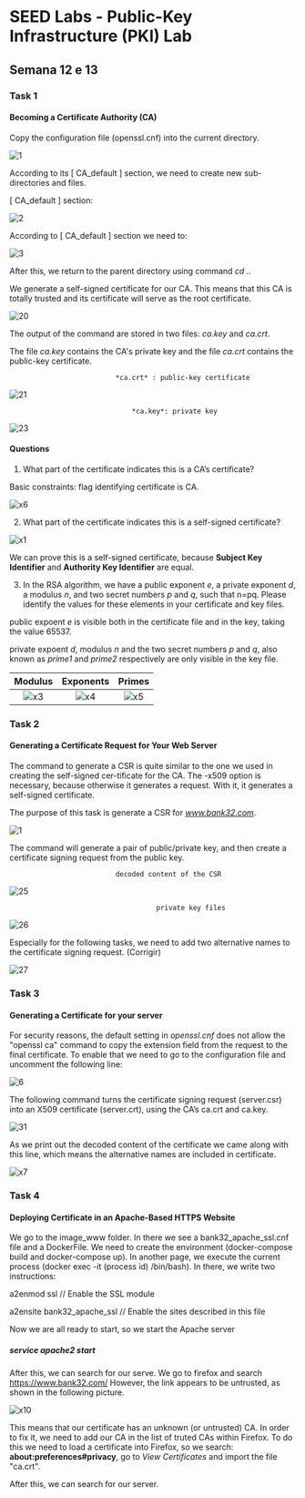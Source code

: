 # SEED Labs - Public-Key Infrastructure (PKI) Lab
## Semana 12 e 13

### Task 1
#### Becoming a Certificate Authority (CA)

Copy the configuration file (openssl.cnf) into the current directory.

![1](https://github.com/DCC-FCUP-SP/sp2223-t04g06/assets/116459746/d1ad3dd3-215e-4feb-ba20-e2a070697b4e)

According to its [ CA_default ] section, we need to create new sub-directories and files.

[ CA_default ] section:

![2](https://github.com/DCC-FCUP-SP/sp2223-t04g06/assets/116459746/82db898a-ac47-410a-9961-f8c0757847af)

According to [ CA_default ] section we need to:

![3](https://github.com/DCC-FCUP-SP/sp2223-t04g06/assets/116459746/ba773f5b-a88b-46e6-ac27-070b57e101fa)

After this, we return to the parent directory using command *cd ..*

We generate a self-signed certificate for our CA.
This means that this CA is totally trusted and its certificate will serve as the root certificate.

![20](https://github.com/DCC-FCUP-SP/sp2223-t04g06/assets/116459746/84f3d0df-dba4-4518-8ef1-46c24aa62436)

The output of the command are stored in two files: *ca.key* and *ca.crt*.

The file *ca.key* contains the CA's private key and the file *ca.crt* contains the public-key certificate.

                              *ca.crt* : public-key certificate
![21](https://github.com/DCC-FCUP-SP/sp2223-t04g06/assets/116459746/89bcfc3d-034a-4c0d-b8e8-bae6b45c7aa1)

                                  *ca.key*: private key
![23](https://github.com/DCC-FCUP-SP/sp2223-t04g06/assets/116459746/281e2a5d-80e5-4ac9-9515-52885e4e51e1)


#### Questions
1. What part of the certificate indicates this is a CA’s certificate?

Basic constraints: flag identifying certificate is CA.
 
 ![x6](https://github.com/DCC-FCUP-SP/sp2223-t04g06/assets/116459746/dc0b453e-4a2d-43ea-8caa-edacb9e38a0d)

2. What part of the certificate indicates this is a self-signed certificate?

![x1](https://github.com/DCC-FCUP-SP/sp2223-t04g06/assets/116459746/bb5314a3-8c21-4464-954a-b3cd72672fd7)

We can prove this is a self-signed certificate, because __Subject Key Identifier__ and __Authority Key Identifier__ are equal.

3. In the RSA algorithm, we have a public exponent *e*, a private exponent *d*, a modulus *n*, and two secret numbers *p* and *q*, such that n=pq.  Please identify the values for these elements in your certificate and key files.

public expoent *e* is visible both in the certificate file and in the key, taking the value 65537.

private expoent *d*, modulus *n* and the two secret numbers *p* and *q*, also known as *prime1* and *prime2*  respectively are only visible in the key file.

Modulus | Exponents | Primes
:---------:|:---------:|:--------:
![x3](https://github.com/DCC-FCUP-SP/sp2223-t04g06/assets/116459746/ad29bca8-a6d1-4d9a-abe7-768a77555dd3) | ![x4](https://github.com/DCC-FCUP-SP/sp2223-t04g06/assets/116459746/62cf45a3-9643-47d9-ad43-14f554e3a860) | ![x5](https://github.com/DCC-FCUP-SP/sp2223-t04g06/assets/116459746/7d717f67-48b1-45c4-a49d-c146fb29cb33)




### Task 2
#### Generating a Certificate Request for Your Web Server

The command to generate a CSR is quite similar to the one we used in creating the self-signed cer-tificate for the CA.
The -x509 option is necessary, because otherwise it generates a request. With it, it generates a self-signed certificate.

The purpose of this task is generate a CSR for *www.bank32.com*.

![1](https://github.com/DCC-FCUP-SP/sp2223-t04g06/assets/116459746/60e5d0be-eaee-4812-bbc4-49d2a634f188)

The command will generate a pair of public/private key, and then create a certificate signing request from the public key. 

                              decoded content of the CSR
![25](https://github.com/DCC-FCUP-SP/sp2223-t04g06/assets/116459746/b3693c60-14ae-4802-8d49-e0df9e0fe074)

                                        private key files
![26](https://github.com/DCC-FCUP-SP/sp2223-t04g06/assets/116459746/f02e0327-2d9e-4c4b-9cee-28d99dadedab)

Especially for the following tasks, we need to add two alternative names to the certificate signing request. (Corrigir)

![27](https://github.com/DCC-FCUP-SP/sp2223-t04g06/assets/116459746/18d8574b-9f1f-4e4d-a29b-826ef9d143b3)


### Task 3
#### Generating a Certificate for your server

For security reasons, the default setting in *openssl.cnf* does not allow the "openssl ca" command to copy the extension field from the request to the final certificate. To enable that we need to go to the configuration file and uncomment the following line:

![6](https://github.com/DCC-FCUP-SP/sp2223-t04g06/assets/116459746/e9424787-1647-4d83-b14f-6d831aa84719)

The following command turns the certificate signing request (server.csr) into an X509 certificate (server.crt), using the CA’s ca.crt and ca.key.

![31](https://github.com/DCC-FCUP-SP/sp2223-t04g06/assets/116459746/f3d636f7-da8b-4264-9cd7-887dcd796afe)

As we print out the decoded content of the certificate we came along with this line, which means the alternative names are included in certificate. 

![x7](https://github.com/DCC-FCUP-SP/sp2223-t04g06/assets/116459746/16d2a3f7-167e-4be7-b952-853987a0f497)

### Task 4
####  Deploying Certificate in an Apache-Based HTTPS Website

We go to the image_www folder.
In there we see a bank32_apache_ssl.cnf file and a DockerFile.
We need to create the environment (docker-compose build and docker-compose up).
In another page, we execute the current process (docker exec -it (process id) /bin/bash).
In there, we write two instructions:

a2enmod ssl                 // Enable the SSL module

a2ensite bank32_apache_ssl  // Enable the sites described in this file

Now we are all ready to start, so we start the Apache server
##### service apache2 start

After this, we can search for our serve. We go to firefox and search https://www.bank32.com/
However, the link appears to be untrusted, as shown in the following picture.

![x10](https://github.com/DCC-FCUP-SP/sp2223-t04g06/assets/116459746/412529e5-40f7-4091-ba39-64187e5fbdde)

This means that our certificate has an unknown (or untrusted) CA.
In order to fix it, we need to add our CA in the list of truted CAs within Firefox. To do this we need to load a certificate into Firefox, so we search: __about:preferences#privacy__, go to *View Certificates* and import the file "ca.crt".

After this, we can search for our server.

